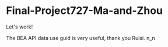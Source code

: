 # Final-Project727-Ma-and-Zhou
Let's work!

The BEA API data use guid is very useful, thank you Ruisi. n_n

